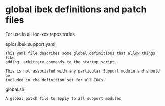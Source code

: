 # global ibek definitions and patch files

For use in all ioc-xxx repositories

epics.ibek.support.yaml:

    This yaml file describes some global definitions that allow things like
    adding  arbitrary commands to the startup script.

    This is not associated with any particular Support module and should be
    included in the definition set for all IOCs.

global.sh:

    A global patch file to apply to all support modules

